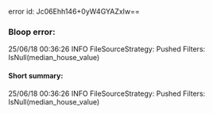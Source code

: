error id: Jc06Ehh146+0yW4GYAZxIw==
### Bloop error:

25/06/18 00:36:26 INFO FileSourceStrategy: Pushed Filters: IsNull(median_house_value)
#### Short summary: 

25/06/18 00:36:26 INFO FileSourceStrategy: Pushed Filters: IsNull(median_house_value)